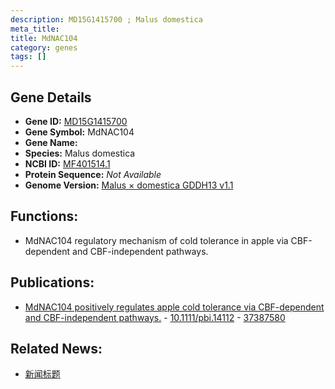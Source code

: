 ```yaml
---
description: MD15G1415700 ; Malus domestica
meta_title:
title: MdNAC104
category: genes
tags: []
---
```


## Gene Details
- **Gene ID:**	[MD15G1415700](https://www.maizegdb.org/gene_center/gene/MD15G1415700)
- **Gene Symbol:** MdNAC104
- **Gene Name:** 
- **Species:** Malus domestica
- **NCBI ID:** [ MF401514.1 ]()
- **Protein Sequence:** *Not Available*
- **Genome Version:** [Malus × domestica GDDH13 v1.1]()

## Functions:
   - MdNAC104 regulatory mechanism of cold tolerance in apple via CBF-dependent and CBF-independent pathways.

## Publications:
   - [MdNAC104 positively regulates apple cold tolerance via CBF-dependent and CBF-independent pathways.]( https://onlinelibrary.wiley.com/doi/10.1111/pbi.14112 ) - [10.1111/pbi.14112]( https://onlinelibrary.wiley.com/doi/10.1111/pbi.14112 ) - [37387580](https://pubmed.ncbi.nlm.nih.gov/37387580/)

## Related News:
   - [新闻标题](https://mp.weixin.qq.com/s/FGkOHe1YwXB9-dmeggA_oA)
